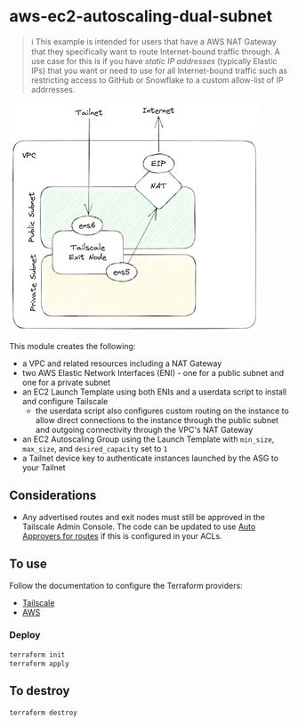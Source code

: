 # aws-ec2-autoscaling-dual-subnet

> :information_source: This example is intended for users that have a AWS NAT Gateway that they specifically
want to route Internet-bound traffic through. A use case for this is if you have _static IP addresses_ (typically Elastic IPs)
that you want or need to use for all Internet-bound traffic such as restricting access to GitHub or Snowflake
to a custom allow-list of IP addrresses.

![diagram for aws-ec2-exit-node-custom-nat-routing](./assets/diagram-aws-ec2-exit-node-custom-nat-routing.png)

This module creates the following:

- a VPC and related resources including a NAT Gateway
- two AWS Elastic Network Interfaces (ENI) - one for a public subnet and one for a private subnet
- an EC2 Launch Template using both ENIs and a userdata script to install and configure Tailscale
  - the userdata script also configures custom routing on the instance to allow direct connections to the instance
  through the public subnet and outgoing connectivity through the VPC's NAT Gateway
- an EC2 Autoscaling Group using the Launch Template with `min_size`, `max_size`, and `desired_capacity` set to `1`
- a Tailnet device key to authenticate instances launched by the ASG to your Tailnet

## Considerations

- Any advertised routes and exit nodes must still be approved in the Tailscale Admin Console. The code can be updated to use [Auto Approvers for routes](https://tailscale.com/kb/1018/acls/#auto-approvers-for-routes-and-exit-nodes) if this is configured in your ACLs.

## To use

Follow the documentation to configure the Terraform providers:

- [Tailscale](https://registry.terraform.io/providers/tailscale/tailscale/latest/docs)
- [AWS](https://registry.terraform.io/providers/hashicorp/aws/latest/docs)

### Deploy

```shell
terraform init
terraform apply
```

## To destroy

```shell
terraform destroy
```
